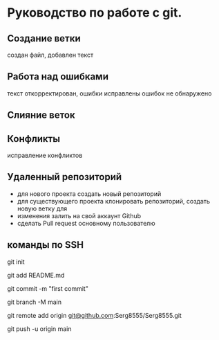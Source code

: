 # Руководство по работе с git.

## Создание ветки
создан файл, добавлен текст

## Работа над ошибками
текст откорректирован, ошибки исправлены
ошибок не обнаружено

## Слияние веток

## Конфликты
исправление конфликтов

## Удаленный репозиторий
- для нового проекта создать новый репозиторий
- для существующего проекта клонировать репозиторий, создать новую ветку для 
- изменения залить на свой аккаунт Github
- сделать Pull request основному пользователю

## команды по SSH
git init

git add README.md

git commit -m "first commit"

git branch -M main

git remote add origin git@github.com:Serg8555/Serg8555.git

git push -u origin main